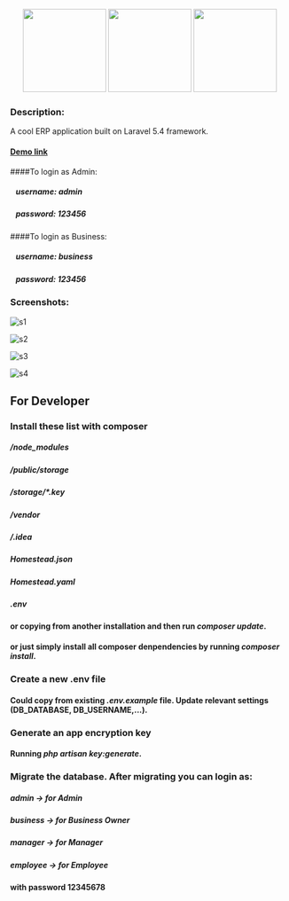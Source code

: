 <p align="center"><a href="https://laravel.com" target="_blank"><img height="150" src="https://laravel.com/img/logomark.min.svg"></a>
<a href="http://getbootstrap.com/" target="_blank"><img height="150" src="https://seeklogo.net/wp-content/uploads/2016/06/bootstrap-logo-vector-download.jpg"></a>
<a href="http://jquery.com/" target="_blank"><img height="150" src="https://i.dlpng.com/static/png/369413_preview.png"></a></p>

### Description:
A cool ERP application built on Laravel 5.4 framework.

#### [Demo link](http://lavinaerp.byethost7.com/public/)

####To login as Admin:
##### &nbsp;&nbsp;&nbsp;username: admin
##### &nbsp;&nbsp;&nbsp;password: 123456

####To login as Business:
##### &nbsp;&nbsp;&nbsp;username: business
##### &nbsp;&nbsp;&nbsp;password: 123456

### Screenshots:
![s1](https://c1.staticflickr.com/1/630/31685490413_fb1796fb61_c.jpg)

![s2](https://c1.staticflickr.com/1/515/31685490143_19acf6f621_c.jpg)

![s3](https://c1.staticflickr.com/1/495/32456396256_97b318cf1b_c.jpg)

![s4](https://c1.staticflickr.com/1/583/32456396146_505a93ebd7_c.jpg)


## <b>For Developer</b>

### Install these list with composer
##### /node_modules
##### /public/storage
##### /storage/*.key
##### /vendor
##### /.idea
##### Homestead.json
##### Homestead.yaml
##### .env
#### or copying from another installation and then run <i>composer update</i>.
#### or just simply install all composer denpendencies by running <i>composer install</i>.

### Create a new .env file
#### Could copy from existing <i>.env.example</i> file. Update relevant settings (DB_DATABASE, DB_USERNAME,...).

### Generate an app encryption key
#### Running <i>php artisan key:generate</i>.

### Migrate the database. After migrating you can login as:
##### admin -> for Admin
##### business -> for Business Owner
##### manager -> for Manager
##### employee -> for Employee
#### with password 12345678
